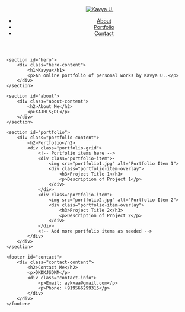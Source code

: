 <html lang="en">
<head>
    <meta charset="UTF-8">
    <meta name="viewport" content="width=device-width, initial-scale=1.0">
    <title>Kavya U.</title>
    <link rel="stylesheet" href="styles.css">
</head>
<body>
    <header>
        <nav>
            <div class="logo">
                <a href="#"><img src="logo.png" alt="Kavya U."></a>
            </div>
            <div class="nav-links">
                <ul>
                    <li><a href="#about">About</a></li>
                    <li><a href="#portfolio">Portfolio</a></li>
                    <li><a href="#contact">Contact</a></li>
                </ul>
            </div>
        </nav>
    </header>

    <section id="hero">
        <div class="hero-content">
            <h1>Kavya</h1>
            <p>An online portfolio of personal works by Kavya U..</p>
        </div>
    </section>

    <section id="about">
        <div class="about-content">
            <h2>About Me</h2>
            <p>XAJHLS;DL</p>
        </div>
    </section>

    <section id="portfolio">
        <div class="portfolio-content">
            <h2>Portfolio</h2>
            <div class="portfolio-grid">
                <!-- Portfolio items here -->
                <div class="portfolio-item">-
                    <img src="portfolio1.jpg" alt="Portfolio Item 1">
                    <div class="portfolio-item-overlay">
                        <h3>Project Title 1</h3>
                        <p>Description of Project 1</p>
                    </div>
                </div>
                <div class="portfolio-item">
                    <img src="portfolio2.jpg" alt="Portfolio Item 2">
                    <div class="portfolio-item-overlay">
                        <h3>Project Title 2</h3>
                        <p>Description of Project 2</p>
                    </div>
                </div>
                <!-- Add more portfolio items as needed -->
            </div>
        </div>
    </section>

    <footer id="contact">
        <div class="contact-content">
            <h2>Contact Me</h2>
            <p>DKDKJSDKM</p>
            <div class="contact-info">
                <p>Email: aykvaa@gmail.com</p>
                <p>Phone: +919566299315</p>
            </div>
        </div>
    </footer>
</body>
</html>

